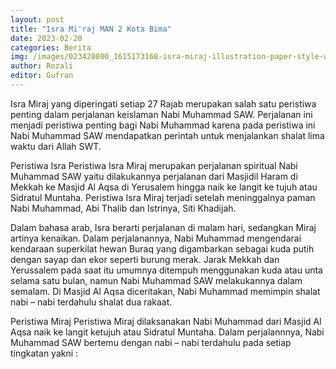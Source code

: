 ```yaml
---
layout: post
title: "Isra Mi'raj MAN 2 Kota Bima"
date: 2023-02-20
categories: Berita
img: /images/023420800_1615173168-isra-miraj-illustration-paper-style-with-moon_23-2148852368.jpg
author: Rozali
editor: Gufran
---
```


Isra Miraj yang diperingati setiap 27 Rajab merupakan salah satu peristiwa penting dalam perjalanan keislaman Nabi Muhammad SAW. Perjalanan ini menjadi peristiwa penting bagi Nabi Muhammad karena pada peristiwa ini Nabi Muhammad SAW mendapatkan perintah untuk menjalankan shalat lima waktu dari Allah SWT.

Peristiwa Isra
Peristiwa Isra Miraj merupakan perjalanan spiritual Nabi Muhammad SAW yaitu dilakukannya perjalanan dari Masjidil Haram di Mekkah ke Masjid Al Aqsa di Yerusalem hingga naik ke langit ke tujuh atau Sidratul Muntaha. Peristiwa Isra Miraj terjadi setelah meninggalnya paman Nabi Muhammad, Abi Thalib dan Istrinya, Siti Khadijah.

Dalam bahasa arab, Isra berarti perjalanan di malam hari, sedangkan Miraj artinya kenaikan. Dalam perjalanannya, Nabi Muhammad mengendarai kendaraan superkilat hewan Buraq yang digambarkan sebagai kuda putih dengan sayap dan ekor seperti burung merak. Jarak Mekkah dan Yerussalem pada saat itu umumnya ditempuh menggunakan kuda atau unta selama satu bulan, namun Nabi Muhammad SAW melakukannya dalam semalam. Di Masjid Al Aqsa diceritakan, Nabi Muhammad memimpin shalat nabi – nabi terdahulu shalat dua rakaat.

Peristiwa Miraj
Peristiwa Miraj dilaksanakan Nabi Muhammad dari Masjid Al Aqsa naik ke langit ketujuh atau Sidratul Muntaha. Dalam perjalannnya, Nabi Muhammad SAW bertemu dengan nabi – nabi terdahulu pada setiap tingkatan yakni :
